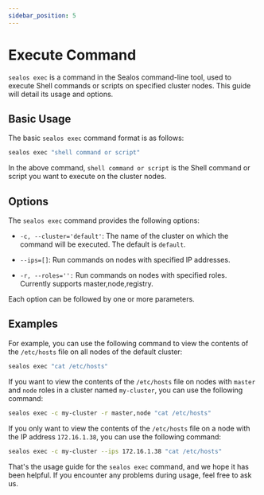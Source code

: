 ```yaml
---
sidebar_position: 5
---
```


# Execute Command

`sealos exec` is a command in the Sealos command-line tool, used to execute Shell commands or scripts on specified cluster nodes. This guide will detail its usage and options.

## Basic Usage

The basic `sealos exec` command format is as follows:

```bash
sealos exec "shell command or script"
```

In the above command, `shell command or script` is the Shell command or script you want to execute on the cluster nodes.

## Options

The `sealos exec` command provides the following options:

- `-c, --cluster='default'`: The name of the cluster on which the command will be executed. The default is `default`.

- `--ips=[]`: Run commands on nodes with specified IP addresses.

- `-r, --roles='':` Run commands on nodes with specified roles. Currently supports master,node,registry.

Each option can be followed by one or more parameters.

## Examples

For example, you can use the following command to view the contents of the `/etc/hosts` file on all nodes of the default cluster:

```bash
sealos exec "cat /etc/hosts"
```

If you want to view the contents of the `/etc/hosts` file on nodes with `master` and `node` roles in a cluster named `my-cluster`, you can use the following command:

```bash
sealos exec -c my-cluster -r master,node "cat /etc/hosts"
```

If you only want to view the contents of the `/etc/hosts` file on a node with the IP address `172.16.1.38`, you can use the following command:

```bash
sealos exec -c my-cluster --ips 172.16.1.38 "cat /etc/hosts"
```

That's the usage guide for the `sealos exec` command, and we hope it has been helpful. If you encounter any problems during usage, feel free to ask us.
